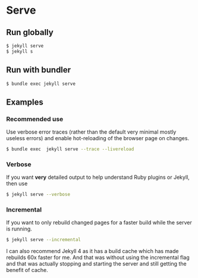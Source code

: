# Serve


## Run globally

```sh
$ jekyll serve
$ jekyll s
```


## Run with bundler

```sh
$ bundle exec jekyll serve
```


## Examples

### Recommended use

Use verbose error traces (rather than the default very minimal mostly useless errors) and enable hot-reloading of the browser page on changes.

```sh
$ bundle exec  jekyll serve --trace --livereload
```

### Verbose

If you want **very** detailed output to help understand Ruby plugins or Jekyll, then use

```sh
$ jekyll serve --verbose
```

### Incremental

If you want to only rebuild changed pages for a faster build while the server is running.

```sh
$ jekyll serve --incremental
```

I can also recommend Jekyll 4 as it has a build cache which has made rebuilds 60x faster for me. And that was without using the incremental flag and that was actually stopping and starting the server and still getting the benefit of cache.

